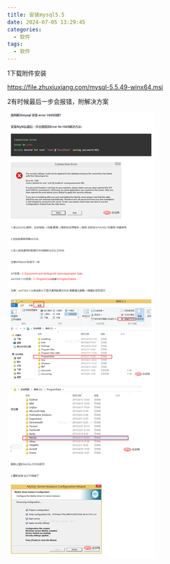 ```yaml
---
title: 安装mysql5.5
date: 2024-07-05 13:29:45
categories:
  - 软件
tags:
  - 软件
---
```

1下载附件安装

https://file.zhuxiuxiang.com/mysql-5.5.49-winx64.msi

2有时候最后一步会报错，附解决方案

![](../assets/mysql.png)








